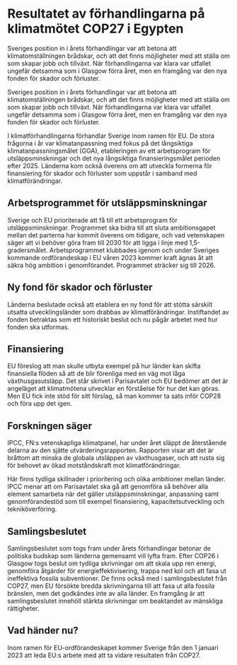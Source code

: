 # Resultatet av förhandlingarna på klimatmötet COP27 i Egypten

Sveriges position in i årets förhandlingar var att betona att klimatomställningen brådskar, och att det finns möjligheter med att ställa om som skapar jobb och tillväxt. När förhandlingarna var klara var utfallet ungefär detsamma som i Glasgow förra året, men en framgång var den nya fonden för skador och förluster.

Sveriges position in i årets förhandlingar var att betona att klimatomställningen brådskar, och att det finns möjligheter med att ställa om som skapar jobb och tillväxt. När förhandlingarna var klara var utfallet ungefär detsamma som i Glasgow förra året, men en framgång var den nya fonden för skador och förluster.

I klimatförhandlingarna förhandlar Sverige inom ramen för EU. De stora frågorna i år var klimatanpassning med fokus på det långsiktiga klimatanpassningsmålet (GGA), etableringen av ett arbetsprogram för utsläppsminskningar och det nya långsiktiga finansieringsmålet perioden efter 2025. Länderna kom också överens om att utveckla formerna för finansiering för skador och förluster som uppstår i samband med klimatförändringar.

## Arbetsprogrammet för utsläppsminskningar

Sverige och EU prioriterade att få till ett arbetsprogram för utsläppsminskningar. Programmet ska bidra till att sluta ambitionsgapet mellan det parterna har kommit överens om tidigare, och vad vetenskapen säger att vi behöver göra fram till 2030 för att ligga i linje med 1,5-gradersmålet. Arbetsprogrammet klubbades igenom och under Sveriges kommande ordförandeskap i EU våren 2023 kommer kraft ägnas åt att säkra hög ambition i genomförandet. Programmet sträcker sig till 2026.

## Ny fond för skador och förluster

Länderna beslutade också att etablera en ny fond för att stötta särskilt utsatta utvecklingsländer som drabbas av klimatförändringar. Instiftandet av fonden betraktas som ett historiskt beslut och nu pågår arbetet med hur fonden ska utformas.

## Finansiering

EU föreslog att man skulle utbyta exempel på hur länder kan skifta finansiella flöden så att de blir förenliga med en väg mot låga växthusgasutsläpp. Det står skrivet i Parisavtalet och EU bedömer att det är angeläget att klimatmötena utvecklar en förståelse för hur det kan göras. Men EU fick inte stöd för sitt förslag, så man kommer ta sats inför COP28 och föra upp det igen.

## Forskningen säger

IPCC, FN:s vetenskapliga klimatpanel, har under året släppt de återstående delarna av den sjätte utvärderingsrapporten. Rapporten visar att det är bråttom att minska de globala utsläppen av växthusgaser, och att rusta sig för behovet av ökad motståndskraft mot klimatförändringar.

Här finns tydliga skillnader i prioritering och olika ambitioner mellan länder. IPCC menar att om Parisavtalet ska gå att genomföra så behöver alla element samarbeta när det gäller utsläppsminskningar, anpassning samt genomförandestöd som till exempel finansiering, kapacitetsutveckling och tekniköverföring.

## Samlingsbeslutet

Samlingsbeslutet som togs fram under årets förhandlingar betonar de politiska budskap som länderna gemensamt vill lyfta fram. Efter COP26 i Glasgow togs beslut om tydliga skrivningar om att skala upp ren energi, genomföra åtgärder för energieffektivisering, trappa ned kol och att fasa ut ineffektiva fossila subventioner. De finns också med i samlingsbeslutet från COP27, men EU försökte bredda skrivningarna till att fasa ut alla fossila bränslen, men det godkändes inte av alla länder. En framgång är att samlingsbeslutet innehöll stärkta skrivningar om beaktandet av mänskliga rättigheter.

## Vad händer nu?

Inom ramen för EU-ordförandeskapet kommer Sverige från den 1 januari 2023 att leda EU:s arbete med att ta vidare resultaten från COP27.
